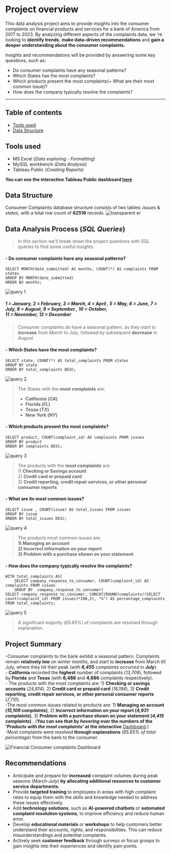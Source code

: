 
# Project overview
This data analysis project aims to provide insights into the consumer complaints on financial products and services for a bank of America from 2017 to 2023. By analyzing different aspects of the complaints data, we ‘re looking to **identify trends**, **make data-driven recommendations** and **gain a deeper understanding about the consumer complaints.**

Insights and recommendations will be provided by answering some key questions, such as:
- Do consumer complaints have any seasonal patterns?
- Which States has the most complaints?
- Which products present the most complaints(+ What are their most common issue)?
- How does the company typically resolve the complaints?
---
## Table of contents
- [Tools used](#Toolsused)
- [Data Structure](#DataStructure)
## Tools used
- MS Excel (*Data exploring - Formatting*)
- MySQL workbench (*Data Analysis*)
- Tableau Public (*Creating Reports*)

**You can see the interactive Tableau Public dashboard [here](https://public.tableau.com/app/profile/nickpelek/viz/Financialconsumercomplaintsproject/Dashboard1)**
## Data Structure
Consumer Complaints database structure consists of two tables: *issues* & *states*, with a total row count of **62516** records.
![transparent er](https://github.com/user-attachments/assets/f884ca79-368d-4c44-a45e-d0b44b71c86c)



## Data Analysis Process (*SQL Queries*)

 >In this section we'll break down the project questions with SQL queries to find some useful insights.


#### - Do consumer complaints have any seasonal patterns?

   ```
  SELECT MONTH(date_submitted) AS months, COUNT(*) AS complaints FROM states
  GROUP BY MONTH(date_submitted)
  ORDER BY months;
  ``` 
![query 1](https://github.com/user-attachments/assets/a4cf482b-9308-4076-af58-7cc25dba18c4)
#####  *1 = January, 2 = February, 3 = March, 4 = April , 5 = May, 6 = June, 7 = July, 8 = August, 9 = September , 10 = October,<br> 11 = November, 12 = December*  
> Consumer complaints do have a seasonal pattern, as they start to **increase** from *March* to *July*, followed by subsequent **decrease** in *August*.

#### - Which States have the most complaints?

  ```
  SELECT state, COUNT(*) AS total_complaints FROM states
  GROUP BY state
  ORDER BY total_complaints DESC;
  ```
  ![query 2](https://github.com/user-attachments/assets/fdafc747-fcb2-4bed-91cd-0bebb086262d)

> The States with the **most complaints** are:
> - **California (*CA*)**
> - **Florida (*FL*)**
> - **Texas (*TX*)**
> - **New York (*NY*)**
#### - Which products present the most complaints?

  ```
  SELECT product, COUNT(complaint_id) AS complaints FROM issues
  GROUP BY product
  ORDER BY complaints DESC;
  ```
  ![query 3](https://github.com/user-attachments/assets/925a5b6e-fad3-4481-89b5-0252049e01fc)
>The products with the **most complaints** are: <br> 1) **Checking or Savings account** <br>
                                                 2) **Credit card or prepaid card** <br>
                                                 3) **Credit reporting, credit repair services, or other personal consumer reports**
 						

#### - What are its most common **issues**?
     
  ```
  SELECT issue , COUNT(issue) AS total_issues FROM issues
  GROUP BY issue
  ORDER BY total_issues DESC;
  ```
  ![query 4](https://github.com/user-attachments/assets/8098de56-0127-4ba6-ac4d-8cce96215f28)
> The products most common issues are:<br> **1) Managing an account** <br>
										 **2) Incorrect information on your report**<br>
                                         **3) Problem with a purchase shown on your statement**

#### - How does the company typically resolve the complaints?
  ```
  WITH total_complaints AS(
	  SELECT company_response_to_consumer, COUNT(complaint_id) AS complaints FROM issues
	  GROUP BY  company_response_to_consumer)
  SELECT company_response_to_consumer, CONCAT(ROUND(complaints/(SELECT count(complaint_id) FROM issues)*100,2), "%") AS percentage_complaints
  FROM total_complaints;
  ```
  ![query 5](https://github.com/user-attachments/assets/c51b0c85-aa1a-45c9-bbdf-3fc0ad8d68d6)
> A significant majority (*65.65%*) of complaints are resolved through explanation.
## Project Summary

 -Consumer complaints to the bank exhibit a seasonal pattern. Complaints remain **relatively low** on winter months, and start to **increase** from March till July, where they hit their peak (*with **6,455** complaints occurred in **July***).<br> - **California** recorded the **highest** number of complaints (*13,709*), followed by **Florida** and **Texas** (with **6,488** and **4,686** complaints respectively). <br> - The products with the most complaints are: 1) **Checking or savings accounts** (*24,814*), 2) **Credit card or prepaid card** (*16,194*), 3) **Credit reporting, credit repair services, or other personal consumer reports** (*7,710*).<br> -The most common issues related to products are: 1) **Managing an account (*15,109 complaints*)**, 2) **Incorrect information on your report (*4,931 complaints*)**, 3) **Problem with a purchase shown on your statement (*4,415 complaints*)**  . (**You can see that by *hovering* over the numbers of the '*Products with the most complaints*'  at the interactive** [Dashboard](https://public.tableau.com/app/profile/nickpelek/viz/Financialconsumercomplaintsproject/Dashboard1).)<br>
 -Most complaints were resolved **through explanations** (*65.65% of total percentage*) from the bank to the consumer. 

![Financial Consumer complaints Dashboard](https://github.com/user-attachments/assets/1f20b6bd-ae2c-42a6-af8f-360367c12269)

## Recommendations
- Anticipate and prepare for **increased** complaint volumes during peak seasons (*March-July*) **by allocating additional resources to customer service departments**.
- Provide **targeted training** to employees in areas with high complaint rates to equip them with the skills and knowledge needed to address these issues effectively.
- Add **technology solutions**, such as **AI-powered chatbots** or **automated complaint resolution systems**, to improve efficiency and reduce human error.
- Develop **educational materials** or **workshops** to help customers better understand their accounts, rights, and responsibilities. This can reduce misunderstandings and potential complaints.
- Actively seek **customer feedback** through surveys or focus groups to gain insights into their experiences and identify pain points.

